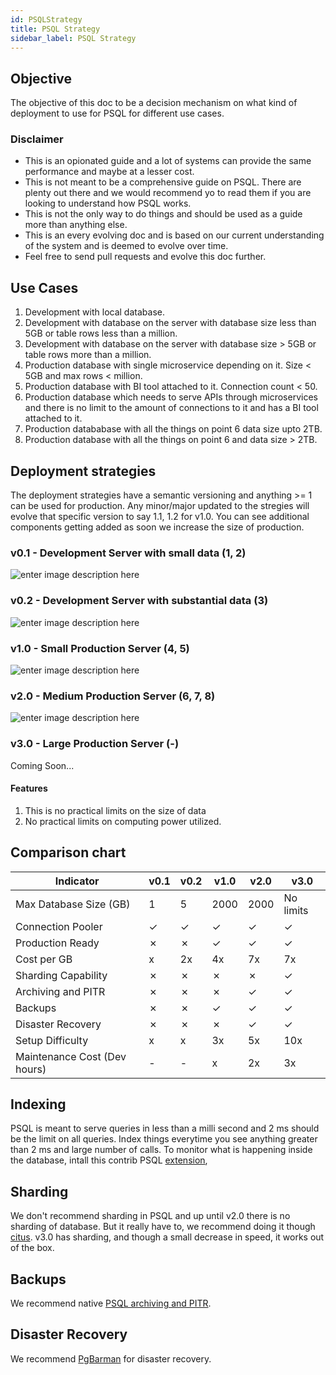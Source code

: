 ```yaml
---
id: PSQLStrategy
title: PSQL Strategy
sidebar_label: PSQL Strategy
---
```


## Objective

The objective of this doc to be a decision mechanism on what kind of deployment to use for PSQL for different use cases.

### Disclaimer

- This is an opionated guide and a lot of systems can provide the same performance and maybe at a lesser cost.
- This is not meant to be a comprehensive guide on PSQL. There are plenty out there and we would recommend yo to read them if you are looking to understand how PSQL works.
- This is not the only way to do things and should be used as a guide more than anything else.
- This is an every evolving doc and is based on our current understanding of the system and is deemed to evolve over time.
- Feel free to send pull requests and evolve this doc further.

## Use Cases

1.  Development with local database.
2.  Development with database on the server with database size less than 5GB or table rows less than a million.
3.  Development with database on the server with database size > 5GB or table rows more than a million.
4.  Production database with single microservice depending on it. Size < 5GB and max rows < million.
5.  Production database with BI tool attached to it. Connection count < 50.
6.  Production database which needs to serve APIs through microservices and there is no limit to the amount of connections to it and has a BI tool attached to it.
7.  Production datababase with all the things on point 6 data size upto 2TB.
8.  Production database with all the things on point 6 and data size > 2TB.

## Deployment strategies

The deployment strategies have a semantic versioning and anything >= 1 can be used for production. Any minor/major updated to the stregies will evolve that specific version to say 1.1, 1.2 for v1.0. You can see additional components getting added as soon we increase the size of production.

### v0.1 - Development Server with small data (1, 2)

![enter image description here](https://i.ibb.co/JBLBJhh/PSQL-Type0-1.jpg)

### v0.2 - Development Server with substantial data (3)

![enter image description here](https://i.ibb.co/Jjjzz2d/PSQL-Type0-2.jpg)

### v1.0 - Small Production Server (4, 5)

![enter image description here](https://i.ibb.co/qjcsmvZ/PSQL-Type2.jpg)

### v2.0 - Medium Production Server (6, 7, 8)

![enter image description here](https://i.ibb.co/QrnyGtr/PSQL-Type3.jpg)

### v3.0 - Large Production Server (-)

Coming Soon...

#### Features

1. This is no practical limits on the size of data
2. No practical limits on computing power utilized.

## Comparison chart

| Indicator | v0.1 | v0.2 | v1.0 | v2.0 | v3.0 |
| --- | --- | --- | --- | --- | --- |
| Max Database Size (GB) | 1 | 5 | 2000 | 2000 | No limits |
| Connection Pooler | &check; | &check; | &check; | &check; | &check; |
| Production Ready | &cross; | &cross; | &check; | &check; | &check; |
| Cost per GB | x | 2x | 4x | 7x | 7x |
| Sharding Capability | &cross; | &cross; | &cross; | &cross; | &check; |
| Archiving and PITR | &cross; | &cross; | &cross; | &check; | &check; |
| Backups | &cross; | &cross; | &check; | &check; | &check; |
| Disaster Recovery | &cross; | &cross; | &cross; | &check; | &check; |
| Setup Difficulty | x | x | 3x | 5x | 10x |
| Maintenance Cost (Dev hours) | - | - | x | 2x | 3x |

## Indexing

PSQL is meant to serve queries in less than a milli second and 2 ms should be the limit on all queries. Index things everytime you see anything greater than 2 ms and large number of calls. To monitor what is happening inside the database, intall this contrib PSQL [extension](https://www.postgresql.org/docs/9.5/pgstatstatements.html),

## Sharding

We don't recommend sharding in PSQL and up until v2.0 there is no sharding of database. But it really have to, we recommend doing it though [citus](https://citusdata.com/). v3.0 has sharding, and though a small decrease in speed, it works out of the box.

## Backups

We recommend native [PSQL archiving and PITR](https://www.postgresql.org/docs/9.3/continuous-archiving.html).

## Disaster Recovery

We recommend [PgBarman](https://www.pgbarman.org/) for disaster recovery.

